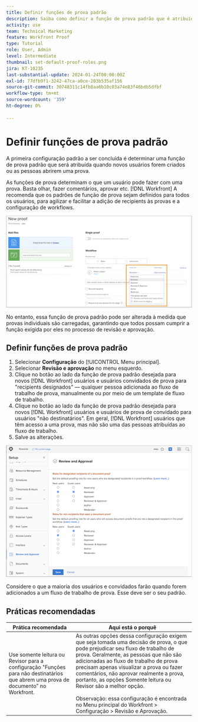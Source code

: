```yaml
---
title: Definir funções de prova padrão
description: Saiba como definir a função de prova padrão que é atribuída quando novos usuários são criados ou pessoas abrem uma prova.
activity: use
team: Technical Marketing
feature: Workfront Proof
type: Tutorial
role: User, Admin
level: Intermediate
thumbnail: set-default-proof-roles.png
jira: KT-10235
last-substantial-update: 2024-01-24T00:00:00Z
exl-id: 77dfb9f1-3242-47ca-a0ce-203b535af156
source-git-commit: 30748311c14fb8aa6b10c03a74e83f46bdb5dfbf
workflow-type: tm+mt
source-wordcount: '359'
ht-degree: 0%

---
```


# Definir funções de prova padrão



A primeira configuração padrão a ser concluída é determinar uma função de prova padrão que será atribuída quando novos usuários forem criados ou as pessoas abrirem uma prova.

As funções de prova determinam o que um usuário pode fazer com uma prova. Basta olhar, fazer comentários, aprovar etc. [!DNL Workfront] A recomenda que os padrões de função de prova sejam definidos para todos os usuários, para agilizar e facilitar a adição de recipients às provas e a configuração de workflows.

![Funções de prova podem ser selecionadas ao carregar uma prova](assets/proof-system-setups-proof-role-example.png)

No entanto, essa função de prova padrão pode ser alterada à medida que provas individuais são carregadas, garantindo que todos possam cumprir a função exigida por eles no processo de revisão e aprovação.


## Definir funções de prova padrão

1. Selecionar **Configuração** do [!UICONTROL Menu principal].
1. Selecionar **Revisão e aprovação** no menu esquerdo.
1. Clique no botão ao lado da função de prova padrão desejada para novos [!DNL Workfront] usuários e usuários convidados de prova para &quot;recipients designados&quot; — qualquer pessoa adicionada ao fluxo de trabalho de prova, manualmente ou por meio de um template de fluxo de trabalho.
1. Clique no botão ao lado da função de prova padrão desejada para novos [!DNL Workfront] usuários e usuários de prova de convidado para usuários &quot;não destinatários&quot;. Em geral, [!DNL Workfront] usuários que têm acesso a uma prova, mas não são uma das pessoas atribuídas ao fluxo de trabalho.
1. Salve as alterações.

![Configurações de revisão e aprovação no Workfront](assets/proof-system-setups-workfront-defaults.png)

Considere o que a maioria dos usuários e convidados farão quando forem adicionados a um fluxo de trabalho de prova. Esse deve ser o seu padrão.

## Práticas recomendadas

| Prática recomendada | Aqui está o porquê |
|---|---|
| Use somente leitura ou Revisor para a configuração &quot;Funções para não destinatários que abrem uma prova de documento&quot; no Workfront. | As outras opções dessa configuração exigem que seja tomada uma decisão de prova, o que pode prejudicar seu fluxo de trabalho de prova. Geralmente, as pessoas que não são adicionadas ao fluxo de trabalho de prova precisam apenas visualizar a prova ou fazer comentários, não aprovar realmente a prova, portanto, as opções Somente leitura ou Revisor são a melhor opção. <br> <br>Observação: essa configuração é encontrada no Menu principal do Workfront > Configuração > Revisão e Aprovação. |
